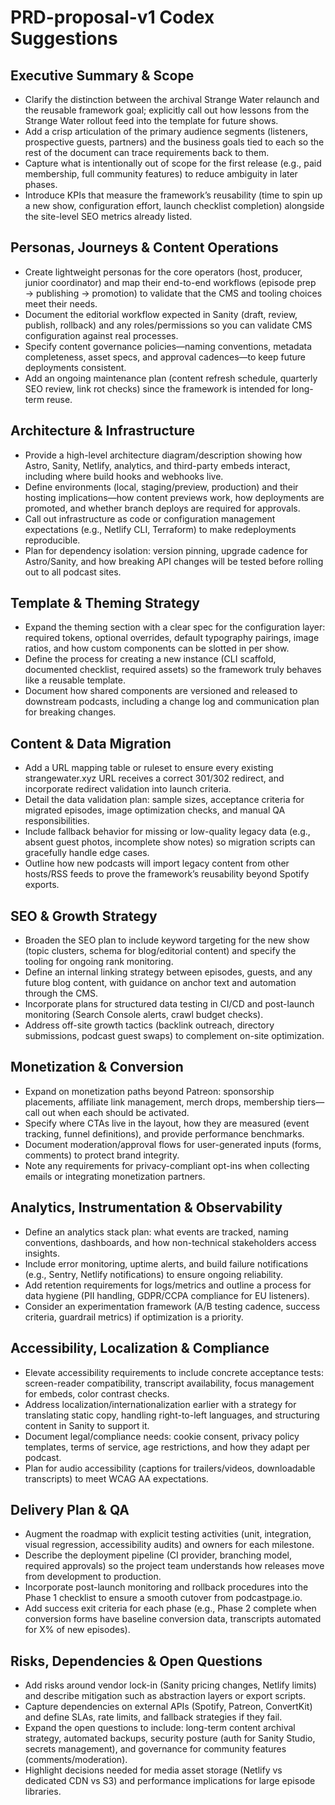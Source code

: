 # PRD-proposal-v1 Codex Suggestions

## Executive Summary & Scope
- Clarify the distinction between the archival Strange Water relaunch and the reusable framework goal; explicitly call out how lessons from the Strange Water rollout feed into the template for future shows.
- Add a crisp articulation of the primary audience segments (listeners, prospective guests, partners) and the business goals tied to each so the rest of the document can trace requirements back to them.
- Capture what is intentionally out of scope for the first release (e.g., paid membership, full community features) to reduce ambiguity in later phases.
- Introduce KPIs that measure the framework’s reusability (time to spin up a new show, configuration effort, launch checklist completion) alongside the site-level SEO metrics already listed.

## Personas, Journeys & Content Operations
- Create lightweight personas for the core operators (host, producer, junior coordinator) and map their end-to-end workflows (episode prep → publishing → promotion) to validate that the CMS and tooling choices meet their needs.
- Document the editorial workflow expected in Sanity (draft, review, publish, rollback) and any roles/permissions so you can validate CMS configuration against real processes.
- Specify content governance policies—naming conventions, metadata completeness, asset specs, and approval cadences—to keep future deployments consistent.
- Add an ongoing maintenance plan (content refresh schedule, quarterly SEO review, link rot checks) since the framework is intended for long-term reuse.

## Architecture & Infrastructure
- Provide a high-level architecture diagram/description showing how Astro, Sanity, Netlify, analytics, and third-party embeds interact, including where build hooks and webhooks live.
- Define environments (local, staging/preview, production) and their hosting implications—how content previews work, how deployments are promoted, and whether branch deploys are required for approvals.
- Call out infrastructure as code or configuration management expectations (e.g., Netlify CLI, Terraform) to make redeployments reproducible.
- Plan for dependency isolation: version pinning, upgrade cadence for Astro/Sanity, and how breaking API changes will be tested before rolling out to all podcast sites.

## Template & Theming Strategy
- Expand the theming section with a clear spec for the configuration layer: required tokens, optional overrides, default typography pairings, image ratios, and how custom components can be slotted in per show.
- Define the process for creating a new instance (CLI scaffold, documented checklist, required assets) so the framework truly behaves like a reusable template.
- Document how shared components are versioned and released to downstream podcasts, including a change log and communication plan for breaking changes.

## Content & Data Migration
- Add a URL mapping table or ruleset to ensure every existing strangewater.xyz URL receives a correct 301/302 redirect, and incorporate redirect validation into launch criteria.
- Detail the data validation plan: sample sizes, acceptance criteria for migrated episodes, image optimization checks, and manual QA responsibilities.
- Include fallback behavior for missing or low-quality legacy data (e.g., absent guest photos, incomplete show notes) so migration scripts can gracefully handle edge cases.
- Outline how new podcasts will import legacy content from other hosts/RSS feeds to prove the framework’s reusability beyond Spotify exports.

## SEO & Growth Strategy
- Broaden the SEO plan to include keyword targeting for the new show (topic clusters, schema for blog/editorial content) and specify the tooling for ongoing rank monitoring.
- Define an internal linking strategy between episodes, guests, and any future blog content, with guidance on anchor text and automation through the CMS.
- Incorporate plans for structured data testing in CI/CD and post-launch monitoring (Search Console alerts, crawl budget checks).
- Address off-site growth tactics (backlink outreach, directory submissions, podcast guest swaps) to complement on-site optimization.

## Monetization & Conversion
- Expand on monetization paths beyond Patreon: sponsorship placements, affiliate link management, merch drops, membership tiers—call out when each should be activated.
- Specify where CTAs live in the layout, how they are measured (event tracking, funnel definitions), and provide performance benchmarks.
- Document moderation/approval flows for user-generated inputs (forms, comments) to protect brand integrity.
- Note any requirements for privacy-compliant opt-ins when collecting emails or integrating monetization partners.

## Analytics, Instrumentation & Observability
- Define an analytics stack plan: what events are tracked, naming conventions, dashboards, and how non-technical stakeholders access insights.
- Include error monitoring, uptime alerts, and build failure notifications (e.g., Sentry, Netlify notifications) to ensure ongoing reliability.
- Add retention requirements for logs/metrics and outline a process for data hygiene (PII handling, GDPR/CCPA compliance for EU listeners).
- Consider an experimentation framework (A/B testing cadence, success criteria, guardrail metrics) if optimization is a priority.

## Accessibility, Localization & Compliance
- Elevate accessibility requirements to include concrete acceptance tests: screen-reader compatibility, transcript availability, focus management for embeds, color contrast checks.
- Address localization/internationalization earlier with a strategy for translating static copy, handling right-to-left languages, and structuring content in Sanity to support it.
- Document legal/compliance needs: cookie consent, privacy policy templates, terms of service, age restrictions, and how they adapt per podcast.
- Plan for audio accessibility (captions for trailers/videos, downloadable transcripts) to meet WCAG AA expectations.

## Delivery Plan & QA
- Augment the roadmap with explicit testing activities (unit, integration, visual regression, accessibility audits) and owners for each milestone.
- Describe the deployment pipeline (CI provider, branching model, required approvals) so the project team understands how releases move from development to production.
- Incorporate post-launch monitoring and rollback procedures into the Phase 1 checklist to ensure a smooth cutover from podcastpage.io.
- Add success exit criteria for each phase (e.g., Phase 2 complete when conversion forms have baseline conversion data, transcripts automated for X% of new episodes).

## Risks, Dependencies & Open Questions
- Add risks around vendor lock-in (Sanity pricing changes, Netlify limits) and describe mitigation such as abstraction layers or export scripts.
- Capture dependencies on external APIs (Spotify, Patreon, ConvertKit) and define SLAs, rate limits, and fallback strategies if they fail.
- Expand the open questions to include: long-term content archival strategy, automated backups, security posture (auth for Sanity Studio, secrets management), and governance for community features (comments/moderation).
- Highlight decisions needed for media asset storage (Netlify vs dedicated CDN vs S3) and performance implications for large episode libraries.
